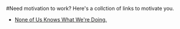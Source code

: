 #Need motivation to work?
Here's a collction of links to motivate you. 
* [None of Us Knows What We're Doing.](http://feross.org/none-of-us-knows-what-were-doing/)
